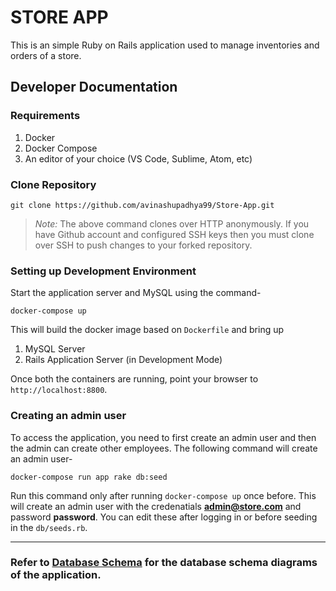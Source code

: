 # STORE APP

This is an simple Ruby on Rails application used to manage inventories and orders of a store.


## Developer Documentation

### Requirements

1. Docker
2. Docker Compose
3. An editor of your choice (VS Code, Sublime, Atom, etc)

### Clone Repository

```
git clone https://github.com/avinashupadhya99/Store-App.git
```

> *Note:* The above command clones over HTTP anonymously. If you have Github account and configured SSH keys then you must clone over SSH to push changes to your forked repository.

### Setting up Development Environment


Start the application server and MySQL using the command-

```
docker-compose up
```

This will build the docker image based on `Dockerfile` and bring up

1. MySQL Server
2. Rails Application Server (in Development Mode)

Once both the containers are running, point your browser to `http://localhost:8800`.

### Creating an admin user
To access the application, you need to first create an admin user and then the admin can create other employees.
The following command will create an admin user-

```
docker-compose run app rake db:seed
```
Run this command only after running ``` docker-compose up ``` once before. 
This will create an admin user with the credenatials **admin@store.com** and password **password**. You can edit these after logging in or before seeding in the `db/seeds.rb`.

---

### Refer to [Database Schema](https://github.com/avinashupadhya99/Store-App/wiki/DB-Schema) for the database schema diagrams of the application.
